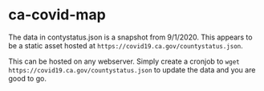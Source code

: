 # ca-covid-map
The data in contystatus.json is a snapshot from 9/1/2020.  This appears to be a static asset hosted at `https://covid19.ca.gov/countystatus.json`.

This can be hosted on any webserver.  Simply create a cronjob to `wget https://covid19.ca.gov/countystatus.json` to update the data and you are good to go.
